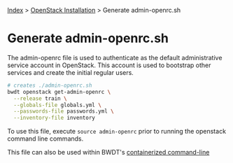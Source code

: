 [Index](/)
\> [OpenStack Installation](/openstack-install.html)
\> Generate admin-openrc.sh

# Generate admin-openrc.sh
The admin-openrc file is used to authenticate as the default administrative
service account in OpenStack. This account is used to bootstrap other services
and create the initial regular users.

```bash
# creates ./admin-openrc.sh
bwdt openstack get-admin-openrc \
  --release train \
  --globals-file globals.yml \
  --passwords-file passwords.yml \
  --inventory-file inventory
```

To use this file, execute `source admin-openrc` prior to running the openstack
command line commands.

This file can also be used within BWDT's [containerized command-line](/openstack-cli.html)
